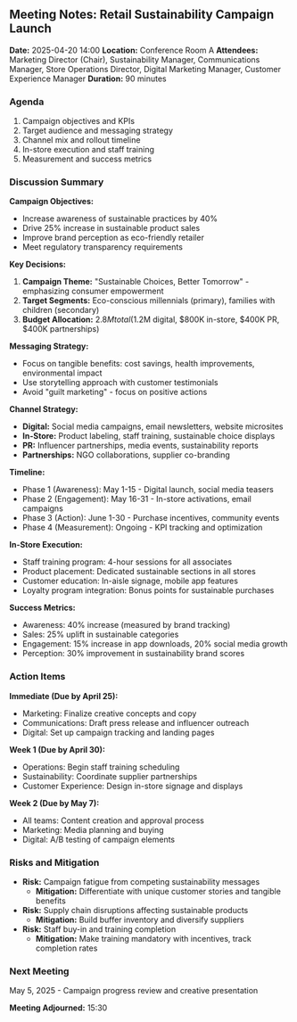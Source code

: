 ## Meeting Notes: Retail Sustainability Campaign Launch

**Date:** 2025-04-20 14:00
**Location:** Conference Room A
**Attendees:** Marketing Director (Chair), Sustainability Manager, Communications Manager, Store Operations Director, Digital Marketing Manager, Customer Experience Manager
**Duration:** 90 minutes

### Agenda
1. Campaign objectives and KPIs
2. Target audience and messaging strategy
3. Channel mix and rollout timeline
4. In-store execution and staff training
5. Measurement and success metrics

### Discussion Summary

**Campaign Objectives:**
- Increase awareness of sustainable practices by 40%
- Drive 25% increase in sustainable product sales
- Improve brand perception as eco-friendly retailer
- Meet regulatory transparency requirements

**Key Decisions:**
1. **Campaign Theme:** "Sustainable Choices, Better Tomorrow" - emphasizing consumer empowerment
2. **Target Segments:** Eco-conscious millennials (primary), families with children (secondary)
3. **Budget Allocation:** $2.8M total ($1.2M digital, $800K in-store, $400K PR, $400K partnerships)

**Messaging Strategy:**
- Focus on tangible benefits: cost savings, health improvements, environmental impact
- Use storytelling approach with customer testimonials
- Avoid "guilt marketing" - focus on positive actions

**Channel Strategy:**
- **Digital:** Social media campaigns, email newsletters, website microsites
- **In-Store:** Product labeling, staff training, sustainable choice displays
- **PR:** Influencer partnerships, media events, sustainability reports
- **Partnerships:** NGO collaborations, supplier co-branding

**Timeline:**
- Phase 1 (Awareness): May 1-15 - Digital launch, social media teasers
- Phase 2 (Engagement): May 16-31 - In-store activations, email campaigns
- Phase 3 (Action): June 1-30 - Purchase incentives, community events
- Phase 4 (Measurement): Ongoing - KPI tracking and optimization

**In-Store Execution:**
- Staff training program: 4-hour sessions for all associates
- Product placement: Dedicated sustainable sections in all stores
- Customer education: In-aisle signage, mobile app features
- Loyalty program integration: Bonus points for sustainable purchases

**Success Metrics:**
- Awareness: 40% increase (measured by brand tracking)
- Sales: 25% uplift in sustainable categories
- Engagement: 15% increase in app downloads, 20% social media growth
- Perception: 30% improvement in sustainability brand scores

### Action Items

**Immediate (Due by April 25):**
- Marketing: Finalize creative concepts and copy
- Communications: Draft press release and influencer outreach
- Digital: Set up campaign tracking and landing pages

**Week 1 (Due by April 30):**
- Operations: Begin staff training scheduling
- Sustainability: Coordinate supplier partnerships
- Customer Experience: Design in-store signage and displays

**Week 2 (Due by May 7):**
- All teams: Content creation and approval process
- Marketing: Media planning and buying
- Digital: A/B testing of campaign elements

### Risks and Mitigation
- **Risk:** Campaign fatigue from competing sustainability messages
  - **Mitigation:** Differentiate with unique customer stories and tangible benefits
- **Risk:** Supply chain disruptions affecting sustainable products
  - **Mitigation:** Build buffer inventory and diversify suppliers
- **Risk:** Staff buy-in and training completion
  - **Mitigation:** Make training mandatory with incentives, track completion rates

### Next Meeting
May 5, 2025 - Campaign progress review and creative presentation

**Meeting Adjourned:** 15:30
